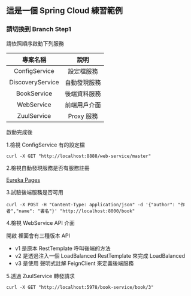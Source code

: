 ## 這是一個 Spring Cloud 練習範例

### 請切換到 Branch Step1

請依照順序啟動下列服務

| 專案名稱 | 說明 |
| :-----------: | :-----------: |
| ConfigService |  設定檔服務 |
| DiscoveryService |  自動發現服務 |
| BookService |  後端資料服務 |
| WebService |  前端用戶介面 |
| ZuulService |  Proxy 服務 |

啟動完成後

1.檢視 ConfigService 有的設定檔

```
curl -X GET "http://localhost:8888/web-service/master"
```

2.檢視自動發現服務是否有服務註冊

[Eureka Pages](http://localhost:8761/)

3.試驗後端服務是否可用

```
curl -X POST -H "Content-Type: application/json" -d '{"author": "作者","name": "書名"}' "http://localhost:8000/book"
```

4.檢視 WebService API 介面

開啟 [](http://localhost:5566/swagger-ui.html)
裡面會有三種版本 API
- v1 是原本 RestTemplate 呼叫後端的方法
- v2 是透過注入一個 LoadBalanced RestTemplate 來完成 LoadBalanced
- v3 是使用 聲明式註解 FeignClient 來定義後端服務

5.透過 ZuulService 轉發請求

```
curl -X GET "http://localhost:5978/book-service/book/3"
```
